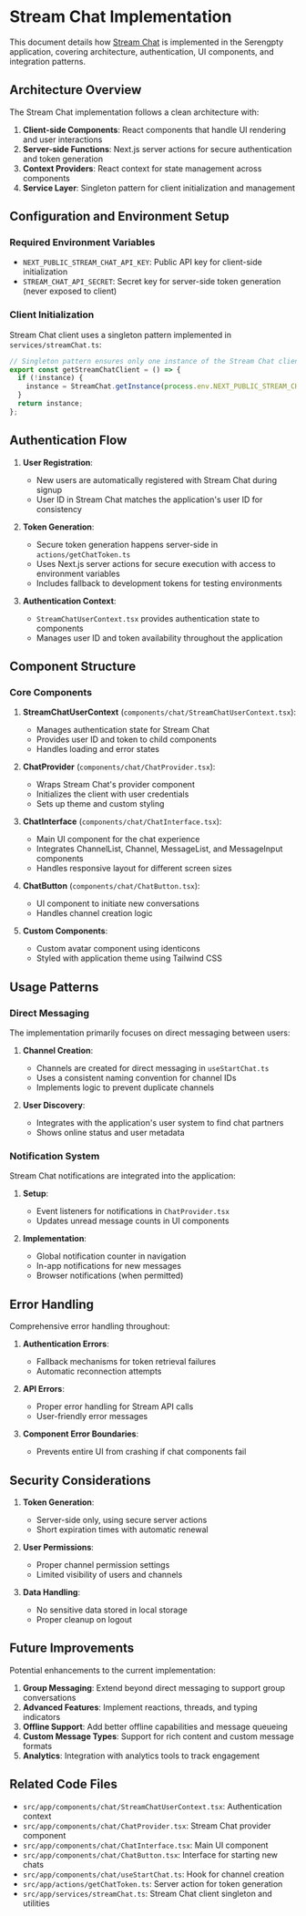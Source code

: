 # Stream Chat Implementation

This document details how [Stream Chat](https://getstream.io/chat/) is implemented in the Serengpty application, covering architecture, authentication, UI components, and integration patterns.

## Architecture Overview

The Stream Chat implementation follows a clean architecture with:

1. **Client-side Components**: React components that handle UI rendering and user interactions
2. **Server-side Functions**: Next.js server actions for secure authentication and token generation
3. **Context Providers**: React context for state management across components
4. **Service Layer**: Singleton pattern for client initialization and management

## Configuration and Environment Setup

### Required Environment Variables

- `NEXT_PUBLIC_STREAM_CHAT_API_KEY`: Public API key for client-side initialization
- `STREAM_CHAT_API_SECRET`: Secret key for server-side token generation (never exposed to client)

### Client Initialization

Stream Chat client uses a singleton pattern implemented in `services/streamChat.ts`:

```typescript
// Singleton pattern ensures only one instance of the Stream Chat client exists
export const getStreamChatClient = () => {
  if (!instance) {
    instance = StreamChat.getInstance(process.env.NEXT_PUBLIC_STREAM_CHAT_API_KEY!);
  }
  return instance;
};
```

## Authentication Flow

1. **User Registration**:
   - New users are automatically registered with Stream Chat during signup
   - User ID in Stream Chat matches the application's user ID for consistency

2. **Token Generation**:
   - Secure token generation happens server-side in `actions/getChatToken.ts`
   - Uses Next.js server actions for secure execution with access to environment variables
   - Includes fallback to development tokens for testing environments

3. **Authentication Context**:
   - `StreamChatUserContext.tsx` provides authentication state to components
   - Manages user ID and token availability throughout the application

## Component Structure

### Core Components

1. **StreamChatUserContext** (`components/chat/StreamChatUserContext.tsx`):
   - Manages authentication state for Stream Chat
   - Provides user ID and token to child components
   - Handles loading and error states

2. **ChatProvider** (`components/chat/ChatProvider.tsx`):
   - Wraps Stream Chat's provider component
   - Initializes the client with user credentials
   - Sets up theme and custom styling

3. **ChatInterface** (`components/chat/ChatInterface.tsx`):
   - Main UI component for the chat experience
   - Integrates ChannelList, Channel, MessageList, and MessageInput components
   - Handles responsive layout for different screen sizes

4. **ChatButton** (`components/chat/ChatButton.tsx`):
   - UI component to initiate new conversations
   - Handles channel creation logic

5. **Custom Components**:
   - Custom avatar component using identicons 
   - Styled with application theme using Tailwind CSS

## Usage Patterns

### Direct Messaging

The implementation primarily focuses on direct messaging between users:

1. **Channel Creation**:
   - Channels are created for direct messaging in `useStartChat.ts`
   - Uses a consistent naming convention for channel IDs
   - Implements logic to prevent duplicate channels

2. **User Discovery**:
   - Integrates with the application's user system to find chat partners
   - Shows online status and user metadata

### Notification System

Stream Chat notifications are integrated into the application:

1. **Setup**:
   - Event listeners for notifications in `ChatProvider.tsx`
   - Updates unread message counts in UI components

2. **Implementation**:
   - Global notification counter in navigation
   - In-app notifications for new messages
   - Browser notifications (when permitted)

## Error Handling

Comprehensive error handling throughout:

1. **Authentication Errors**:
   - Fallback mechanisms for token retrieval failures
   - Automatic reconnection attempts

2. **API Errors**:
   - Proper error handling for Stream API calls
   - User-friendly error messages

3. **Component Error Boundaries**:
   - Prevents entire UI from crashing if chat components fail

## Security Considerations

1. **Token Generation**:
   - Server-side only, using secure server actions
   - Short expiration times with automatic renewal

2. **User Permissions**:
   - Proper channel permission settings
   - Limited visibility of users and channels

3. **Data Handling**:
   - No sensitive data stored in local storage
   - Proper cleanup on logout

## Future Improvements

Potential enhancements to the current implementation:

1. **Group Messaging**: Extend beyond direct messaging to support group conversations
2. **Advanced Features**: Implement reactions, threads, and typing indicators
3. **Offline Support**: Add better offline capabilities and message queueing
4. **Custom Message Types**: Support for rich content and custom message formats
5. **Analytics**: Integration with analytics tools to track engagement

## Related Code Files

- `src/app/components/chat/StreamChatUserContext.tsx`: Authentication context
- `src/app/components/chat/ChatProvider.tsx`: Stream Chat provider component
- `src/app/components/chat/ChatInterface.tsx`: Main UI component
- `src/app/components/chat/ChatButton.tsx`: Interface for starting new chats
- `src/app/components/chat/useStartChat.ts`: Hook for channel creation
- `src/app/actions/getChatToken.ts`: Server action for token generation
- `src/app/services/streamChat.ts`: Stream Chat client singleton and utilities
